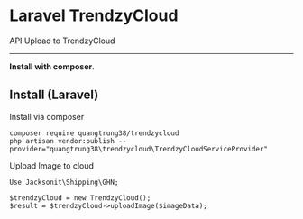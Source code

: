 # Laravel TrendzyCloud
API Upload to TrendzyCloud

-----
**Install with composer**.

Install (Laravel)
-----------------
Install via composer
```
composer require quangtrung38/trendzycloud
php artisan vendor:publish --provider="quangtrung38\trendzycloud\TrendzyCloudServiceProvider"
```

Upload Image to cloud

```
Use Jacksonit\Shipping\GHN;

$trendzyCloud = new TrendzyCloud();
$result = $trendzyCloud->uploadImage($imageData);
```